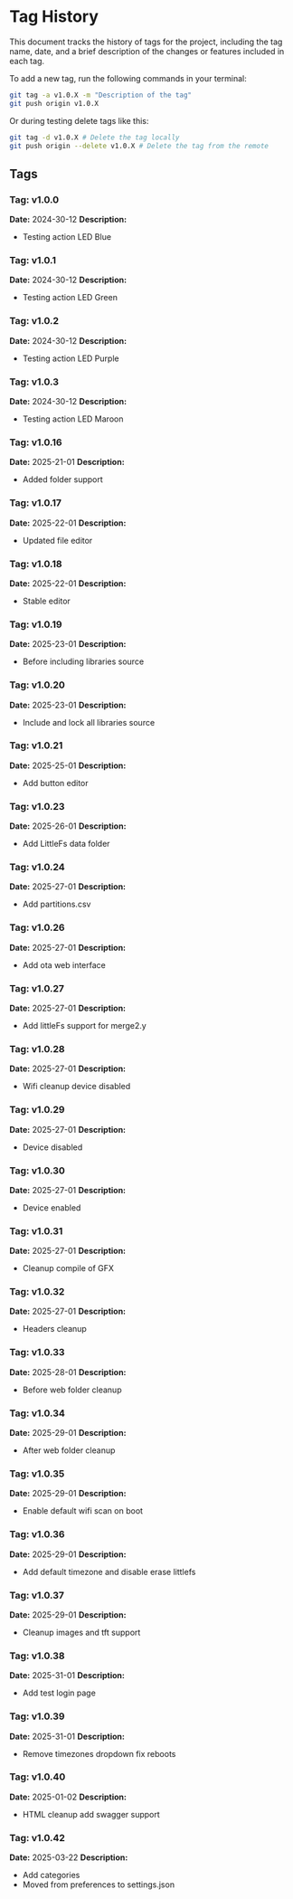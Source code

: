 # Tag History

This document tracks the history of tags for the project, including the tag name, date, and a brief description of the changes or features included in each tag.

To add a new tag, run the following commands in your terminal:

```bash
git tag -a v1.0.X -m "Description of the tag"
git push origin v1.0.X
```

Or during testing delete tags like this:

```bash
git tag -d v1.0.X # Delete the tag locally
git push origin --delete v1.0.X # Delete the tag from the remote
```
## Tags

### Tag: v1.0.0
**Date:** 2024-30-12
**Description:**  
- Testing action LED Blue

### Tag: v1.0.1
**Date:** 2024-30-12
**Description:**  
- Testing action LED Green

### Tag: v1.0.2
**Date:** 2024-30-12
**Description:**  
- Testing action LED Purple

### Tag: v1.0.3
**Date:** 2024-30-12
**Description:**  
- Testing action LED Maroon

### Tag: v1.0.16
**Date:** 2025-21-01
**Description:**  
- Added folder support

### Tag: v1.0.17
**Date:** 2025-22-01
**Description:**  
- Updated file editor

### Tag: v1.0.18
**Date:** 2025-22-01
**Description:**  
- Stable editor

### Tag: v1.0.19
**Date:** 2025-23-01
**Description:**  
- Before including libraries source

### Tag: v1.0.20
**Date:** 2025-23-01
**Description:**  
- Include and lock all libraries source

### Tag: v1.0.21
**Date:** 2025-25-01
**Description:**  
- Add button editor

### Tag: v1.0.23
**Date:** 2025-26-01
**Description:**  
- Add LittleFs data folder

### Tag: v1.0.24
**Date:** 2025-27-01
**Description:**  
- Add partitions.csv

### Tag: v1.0.26
**Date:** 2025-27-01
**Description:**  
- Add ota web interface

### Tag: v1.0.27
**Date:** 2025-27-01
**Description:**  
- Add littleFs support for merge2.y

### Tag: v1.0.28
**Date:** 2025-27-01
**Description:**  
- Wifi cleanup device disabled

### Tag: v1.0.29
**Date:** 2025-27-01
**Description:**  
- Device disabled

### Tag: v1.0.30
**Date:** 2025-27-01
**Description:**  
- Device enabled

### Tag: v1.0.31
**Date:** 2025-27-01
**Description:**  
- Cleanup compile of GFX

### Tag: v1.0.32
**Date:** 2025-27-01
**Description:**  
- Headers cleanup

### Tag: v1.0.33
**Date:** 2025-28-01
**Description:**  
- Before web folder cleanup

### Tag: v1.0.34
**Date:** 2025-29-01
**Description:**  
- After web folder cleanup

### Tag: v1.0.35
**Date:** 2025-29-01
**Description:**  
- Enable default wifi scan on boot

### Tag: v1.0.36
**Date:** 2025-29-01
**Description:**  
- Add default timezone and disable erase littlefs

### Tag: v1.0.37
**Date:** 2025-29-01
**Description:**  
- Cleanup images and tft support

### Tag: v1.0.38
**Date:** 2025-31-01
**Description:**  
- Add test login page

### Tag: v1.0.39
**Date:** 2025-31-01
**Description:**  
- Remove timezones dropdown fix reboots

### Tag: v1.0.40
**Date:** 2025-01-02
**Description:**  
- HTML cleanup add swagger support

### Tag: v1.0.42
**Date:** 2025-03-22
**Description:**  
- Add categories
- Moved from preferences to settings.json